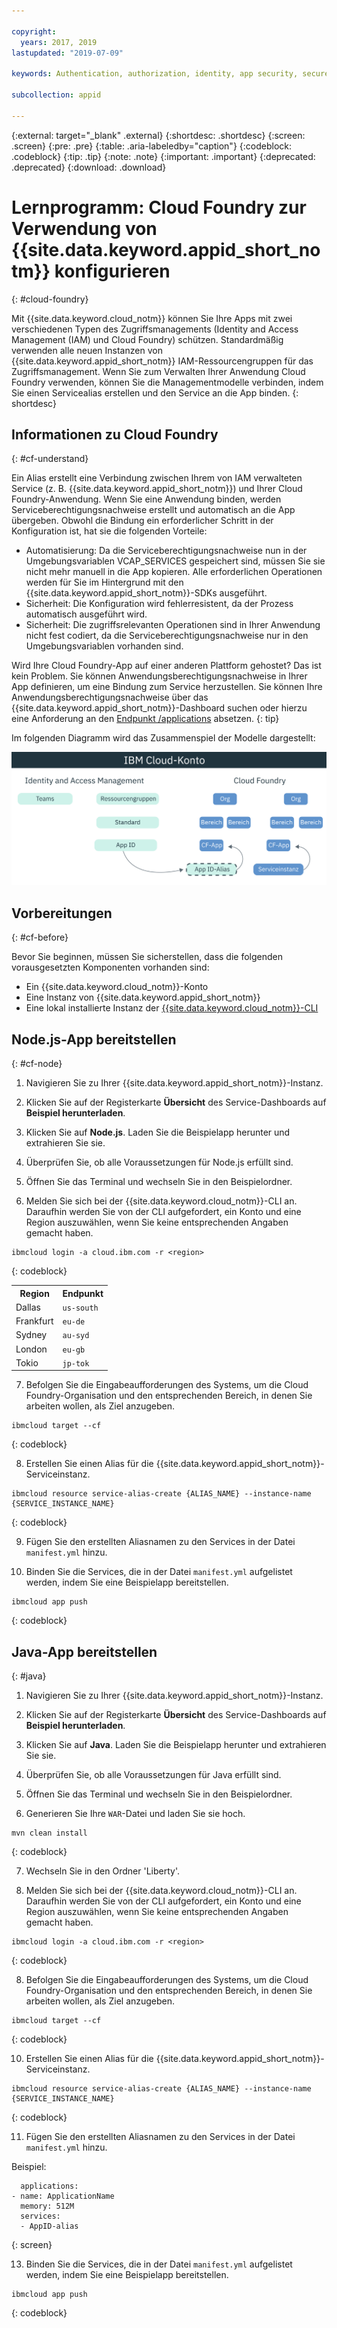 ```yaml
---

copyright:
  years: 2017, 2019
lastupdated: "2019-07-09"

keywords: Authentication, authorization, identity, app security, secure, development, cloud foundry, access management, iam, java, node.js

subcollection: appid

---
```


{:external: target="_blank" .external}
{:shortdesc: .shortdesc}
{:screen: .screen}
{:pre: .pre}
{:table: .aria-labeledby="caption"}
{:codeblock: .codeblock}
{:tip: .tip}
{:note: .note}
{:important: .important}
{:deprecated: .deprecated}
{:download: .download}


# Lernprogramm: Cloud Foundry zur Verwendung von {{site.data.keyword.appid_short_notm}} konfigurieren
{: #cloud-foundry}

Mit {{site.data.keyword.cloud_notm}} können Sie Ihre Apps mit zwei verschiedenen Typen des Zugriffsmanagements (Identity and Access Management (IAM) und Cloud Foundry) schützen. Standardmäßig verwenden alle neuen Instanzen von {{site.data.keyword.appid_short_notm}} IAM-Ressourcengruppen für das Zugriffsmanagement. Wenn Sie zum Verwalten Ihrer Anwendung Cloud Foundry verwenden, können Sie die Managementmodelle verbinden, indem Sie einen Servicealias erstellen und den Service an die App binden.
{: shortdesc}


## Informationen zu Cloud Foundry
{: #cf-understand}

Ein Alias erstellt eine Verbindung zwischen Ihrem von IAM verwalteten Service (z. B. {{site.data.keyword.appid_short_notm}}) und Ihrer Cloud Foundry-Anwendung. Wenn Sie eine Anwendung binden, werden Serviceberechtigungsnachweise erstellt und automatisch an die App übergeben. Obwohl die Bindung ein erforderlicher Schritt in der Konfiguration ist, hat sie die folgenden Vorteile:

* Automatisierung: Da die Serviceberechtigungsnachweise nun in der Umgebungsvariablen VCAP_SERVICES gespeichert sind, müssen Sie sie nicht mehr manuell in die App kopieren. Alle erforderlichen Operationen werden für Sie im Hintergrund mit den {{site.data.keyword.appid_short_notm}}-SDKs ausgeführt.
* Sicherheit: Die Konfiguration wird fehlerresistent, da der Prozess automatisch ausgeführt wird.
* Sicherheit: Die zugriffsrelevanten Operationen sind in Ihrer Anwendung nicht fest codiert, da die Serviceberechtigungsnachweise nur in den Umgebungsvariablen vorhanden sind.

Wird Ihre Cloud Foundry-App auf einer anderen Plattform gehostet? Das ist kein Problem. Sie können Anwendungsberechtigungsnachweise in Ihrer App definieren, um eine Bindung zum Service herzustellen. Sie können Ihre Anwendungsberechtigungsnachweise über das {{site.data.keyword.appid_short_notm}}-Dashboard suchen oder hierzu eine Anforderung an den [Endpunkt /applications](https://us-south.appid.cloud.ibm.com/swagger-ui/#!/Applications/registerApplication) absetzen.
{: tip}

Im folgenden Diagramm wird das Zusammenspiel der Modelle dargestellt:

![Bindung einer Cloud Foundry-App](images/cf-alias.png)

## Vorbereitungen
{: #cf-before}

Bevor Sie beginnen, müssen Sie sicherstellen, dass die folgenden vorausgesetzten Komponenten vorhanden sind:

* Ein {{site.data.keyword.cloud_notm}}-Konto
* Eine Instanz von {{site.data.keyword.appid_short_notm}}
* Eine lokal installierte Instanz der [{{site.data.keyword.cloud_notm}}-CLI](/docs/cli?topic=cloud-cli-getting-started)

## Node.js-App bereitstellen
{: #cf-node}


1. Navigieren Sie zu Ihrer {{site.data.keyword.appid_short_notm}}-Instanz.

2. Klicken Sie auf der Registerkarte **Übersicht** des Service-Dashboards auf **Beispiel herunterladen**.

3. Klicken Sie auf **Node.js**. Laden Sie die Beispielapp herunter und extrahieren Sie sie.

4. Überprüfen Sie, ob alle Voraussetzungen für Node.js erfüllt sind.

5. Öffnen Sie das Terminal und wechseln Sie in den Beispielordner.

6. Melden Sie sich bei der {{site.data.keyword.cloud_notm}}-CLI an. Daraufhin werden Sie von der CLI aufgefordert, ein Konto und eine Region auszuwählen, wenn Sie keine entsprechenden Angaben gemacht haben.

  ```
  ibmcloud login -a cloud.ibm.com -r <region>
  ```
  {: codeblock}

  <table>
    <tr>
      <th>Region</th>
      <th>Endpunkt</th>
    </tr>
    <tr>
      <td>Dallas</td>
      <td><code>us-south</code></td>
    </tr>
    <tr>
      <td>Frankfurt</td>
      <td><code>eu-de</code></td>
    </tr>
    <tr>
      <td>Sydney</td>
      <td><code>au-syd</code></td>
    </tr>
    <tr>
      <td>London</td>
      <td><code>eu-gb</code></td>
    </tr>
    <tr>
      <td>Tokio</td>
      <td><code>jp-tok</code></td>
    </tr>
  </table>

7. Befolgen Sie die Eingabeaufforderungen des Systems, um die Cloud Foundry-Organisation und den entsprechenden Bereich, in denen Sie arbeiten wollen, als Ziel anzugeben.

  ```
  ibmcloud target --cf
  ```
  {: codeblock}

8. Erstellen Sie einen Alias für die {{site.data.keyword.appid_short_notm}}-Serviceinstanz.

  ```
  ibmcloud resource service-alias-create {ALIAS_NAME} --instance-name {SERVICE_INSTANCE_NAME}
  ```
  {: codeblock}

9. Fügen Sie den erstellten Aliasnamen zu den Services in der Datei `manifest.yml` hinzu.

10. Binden Sie die Services, die in der Datei `manifest.yml` aufgelistet werden, indem Sie eine Beispielapp bereitstellen.

  ```
  ibmcloud app push
  ```
  {: codeblock}

## Java-App bereitstellen
{: #java}

1. Navigieren Sie zu Ihrer {{site.data.keyword.appid_short_notm}}-Instanz.

2. Klicken Sie auf der Registerkarte **Übersicht** des Service-Dashboards auf **Beispiel herunterladen**.

3. Klicken Sie auf **Java**. Laden Sie die Beispielapp herunter und extrahieren Sie sie.

4. Überprüfen Sie, ob alle Voraussetzungen für Java erfüllt sind.

5. Öffnen Sie das Terminal und wechseln Sie in den Beispielordner.

6. Generieren Sie Ihre `WAR`-Datei und laden Sie sie hoch.

  ```
  mvn clean install
  ```
  {: codeblock}

7. Wechseln Sie in den Ordner 'Liberty'.

8. Melden Sie sich bei der {{site.data.keyword.cloud_notm}}-CLI an. Daraufhin werden Sie von der CLI aufgefordert, ein Konto und eine Region auszuwählen, wenn Sie keine entsprechenden Angaben gemacht haben.

  ```
  ibmcloud login -a cloud.ibm.com -r <region>
  ```
  {: codeblock}

8. Befolgen Sie die Eingabeaufforderungen des Systems, um die Cloud Foundry-Organisation und den entsprechenden Bereich, in denen Sie arbeiten wollen, als Ziel anzugeben.

  ```
  ibmcloud target --cf
  ```
  {: codeblock}

10. Erstellen Sie einen Alias für die {{site.data.keyword.appid_short_notm}}-Serviceinstanz.

  ```
  ibmcloud resource service-alias-create {ALIAS_NAME} --instance-name {SERVICE_INSTANCE_NAME}
  ```
  {: codeblock}

11. Fügen Sie den erstellten Aliasnamen zu den Services in der Datei `manifest.yml` hinzu.

  Beispiel:
  ```
    applications:
  - name: ApplicationName
    memory: 512M
    services:
    - AppID-alias
  ```
  {: screen}

13. Binden Sie die Services, die in der Datei `manifest.yml` aufgelistet werden, indem Sie eine Beispielapp bereitstellen.

  ```
  ibmcloud app push
  ```
  {: codeblock}

